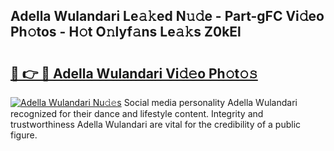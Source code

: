 ## Adella Wulandari Le𝚊𝚔ed N𝚞𝚍e - Part-gFC Vi𝚍eo Ph𝚘tos - H𝚘t O𝚗lyf𝚊ns Le𝚊𝚔s Z0kEl

# <h2><a href="http://hf650cu.feru.top/?c=Adella+Wulandari">🔗 👉 🔴 Adella Wulandari Vi𝚍𝚎o Ph𝚘t𝚘𝚜</a></h2>

[![Adella Wulandari Nu𝚍𝚎s](https://i.imgur.com/0TWrTi3.gif)](http://hf650cu.feru.top/?c=Adella+Wulandari)
Social media personality Adella Wulandari recognized for their dance and lifestyle content. Integrity and trustworthiness Adella Wulandari are vital for the credibility of a public figure. 
